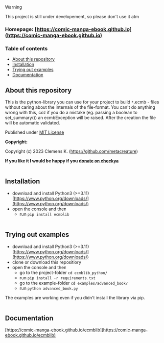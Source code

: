 > [!WARNING]
> This project is still under developement, so please don't use it atm

 
### Homepage: [https://comic-manga-ebook.github.io](https://comic-manga-ebook.github.io)

### Table of contents
- [About this repository](#about-this-repository)
- [Installation](#installation)
- [Trying out examples](#trying-out-examples)
- [Documentation](#documentation)

## About this repository

This is the python-library you can use for your project to build `*`.ecmb - files without caring about the internals of the file-format.
You can't do anything wrong with this, coz if you do a mistake (eg. passing a boolean to set_summary()) an ecmbException will be raised. After the creation the file will be automatic validated. 

Published under [MIT License](https://choosealicense.com/licenses/mit/)

**Copyright:**

Copyright (c) 2023 Clemens K. (https://github.com/metacreature)

**If you like it I would be happy if you  [donate on checkya](https://checkya.com/1hhp2cpit9eha/payme)**<br /><br />


## Installation
- download and install Python3 (>=3.11) [https://www.python.org/downloads/](https://www.python.org/downloads/)
- open the console and then
    - run `pip install ecmblib`<br /><br />
 
## Trying out examples
- download and install Python3 (>=3.11) [https://www.python.org/downloads/](https://www.python.org/downloads/)
- clone or download this repositiory
- open the console and then
    - go to the project-folder `cd ecmblib_python/`
    - run `pip install -r requirements.txt`
    - go to the example-folder `cd examples/advanced_book/`
    - run `python advanced_book.py`
      
The examples are working even if you didn't install the library via pip.<br /><br />

## Documentation
[https://comic-manga-ebook.github.io/ecmblib](https://comic-manga-ebook.github.io/ecmblib)<br /><br />
